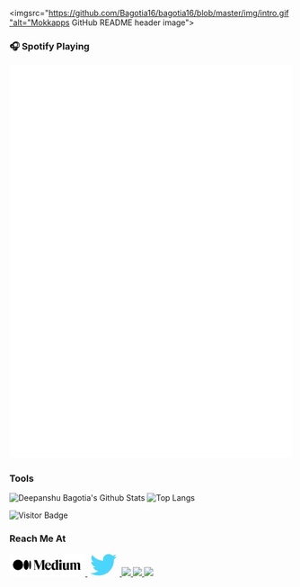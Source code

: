 <imgsrc="https://github.com/Bagotia16/bagotia16/blob/master/img/intro.gif"alt="Mokkapps GitHub README header image">

### 🎧 Spotify Playing

![spotify-github-profile](img/default.svg)

### Tools


![Deepanshu Bagotia's Github Stats](https://github-readme-stats.vercel.app/api?username=bagotia16&count_private=true&show_icons=true&include_all_commits=true)
![Top Langs](https://github-readme-stats.vercel.app/api/top-langs/?username=Bagotia16&hide=TeX&layout=compact)

![Visitor Badge](https://visitor-badge.laobi.icu/badge?page_id=Bagotia16.bagotia16)

### Reach Me At


<a href="https://medium.com/@bagotia" alt="blackcater's blog" target="_blank">
  <img src="https://github.com/Bagotia16/bagotia16/blob/master/img/Medium.jpeg" height="40" />
</a>


<a href="https://twitter.com/mr_bagotia" alt="blackcater's blog" target="_blank">
  <img src="https://github.com/Bagotia16/bagotia16/blob/master/img/Twitter.png" height="40" />
</a>


<a href="mailto:bagotiadeepanshu@gmail.com">
  <img src="https://github.com/Bagotia/bagotia16/blob/master/img/mail.png" height="40" />
</a>


<a href="https://www.linkedin.com/in/deepanshu-bagotia/">
  <img src="https://github.com/blackcater/blackcater/raw/main/images/img/Linkedin.png" height="40" />
</a>


<a href="https://www.instagram.com/bagotia.deepanshu">
  <img src="https://github.com/blackcater/blackcater/raw/main/images/img/Insta.png" height="40" />
</a>
